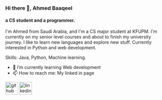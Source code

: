 ### Hi there 👋, Ahmed Baaqeel
#### a CS student and a programmer. 
I'm Ahmed from Saudi Arabia, and I'm a CS major student at KFUPM.  I'm currently on my senior level courses and about to finish my university journey. I like to learn new languages and explore new stuff. Currently interested in Python and web development.

Skills: Java, Python, Machine learning.

- 🌱 I’m currently learning Web development  
- 📫 How to reach me: My linked in page  


[<img src='https://cdn.jsdelivr.net/npm/simple-icons@3.0.1/icons/github.svg' alt='github' height='40'>](https://github.com/Ahmedbaaqeel)  [<img src='https://cdn.jsdelivr.net/npm/simple-icons@3.0.1/icons/linkedin.svg' alt='linkedin' height='40'>](https://www.linkedin.com/in/https://www.linkedin.com/in/ahmad-baaqeel-3101b51ab//)  
